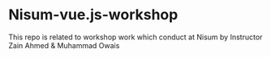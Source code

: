 # Nisum-vue.js-workshop
This repo is related to workshop work which conduct at Nisum by Instructor Zain Ahmed &amp; Muhammad Owais
